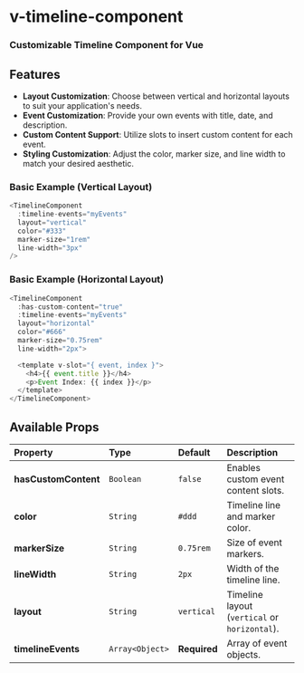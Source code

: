 # v-timeline-component

### Customizable Timeline Component for Vue

## Features

- **Layout Customization**: Choose between vertical and horizontal layouts to suit your application's needs.
- **Event Customization**: Provide your own events with title, date, and description.
- **Custom Content Support**: Utilize slots to insert custom content for each event.
- **Styling Customization**: Adjust the color, marker size, and line width to match your desired aesthetic.

### Basic Example (Vertical Layout)

```typescript
<TimelineComponent
  :timeline-events="myEvents"
  layout="vertical"
  color="#333"
  marker-size="1rem"
  line-width="3px"
/>
```

### Basic Example (Horizontal Layout)

```typescript
<TimelineComponent
  :has-custom-content="true"
  :timeline-events="myEvents"
  layout="horizontal"
  color="#666"
  marker-size="0.75rem"
  line-width="2px">

  <template v-slot="{ event, index }">
    <h4>{{ event.title }}</h4>
    <p>Event Index: {{ index }}</p>
  </template>
</TimelineComponent>
```

## Available Props

| **Property**         | **Type**        | **Default**  | **Description**                               |
| :------------------- | :-------------- | :----------- | :-------------------------------------------- |
| **hasCustomContent** | `Boolean`       | `false`      | Enables custom event content slots.           |
| **color**            | `String`        | `#ddd`       | Timeline line and marker color.               |
| **markerSize**       | `String`        | `0.75rem`    | Size of event markers.                        |
| **lineWidth**        | `String`        | `2px`        | Width of the timeline line.                   |
| **layout**           | `String`        | `vertical`   | Timeline layout (`vertical` or `horizontal`). |
| **timelineEvents**   | `Array<Object>` | **Required** | Array of event objects.                       |
